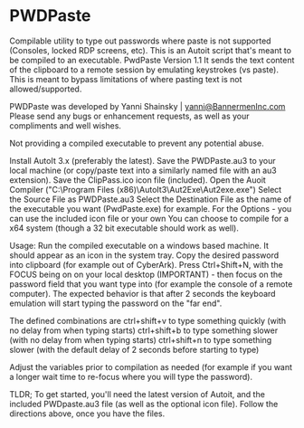 # PWDPaste
Compilable utility to type out passwords where paste is not supported (Consoles, locked RDP screens, etc).
This is an Autoit script that's meant to be compiled to an executable.
PwdPaste Version 1.1
It sends the text content of the clipboard to a remote session by emulating keystrokes (vs paste).
This is meant to bypass limitations of where pasting text is not allowed/supported.

PWDPaste was developed by Yanni Shainsky | yanni@BannermenInc.com
Please send any bugs or enhancement requests, as well as your compliments and well wishes.

Not providing a compiled executable to prevent any potential abuse.

 Install AutoIt 3.x (preferably the latest). 
 Save the PWDPaste.au3 to your local machine (or copy/paste text into a similarly named file with an au3 extension).
 Save the ClipPass.ico icon file (included). 
 Open the Auoit Compiler ("C:\Program Files (x86)\AutoIt3\Aut2Exe\Aut2exe.exe")
 Select the Source File as PWDPaste.au3
 Select the Destination File as the name of the executable you want (PwdPaste.exe) for example.
 For the Options - you can use the included icon file or your own
 You can choose to compile for a x64 system (though a 32 bit executable should work as well).

Usage: Run the compiled executable on a windows based machine. It should appear as an icon in the system tray.
Copy the desired password into clipboard (for example out of CyberArk).
Press Ctrl+Shift+N, with the FOCUS being on on your local desktop (IMPORTANT) - then focus on the password field that you want type into (for example the console of a remote computer). 
The expected behavior is that after 2 seconds the keyboard emulation will start typing the password on the "far end". 


The defined combinations are
		 ctrl+shift+v to type something quickly (with no delay from when typing starts)
		 ctrl+shift+b to type something slower (with no delay from when typing starts)
		 ctrl+shift+n to type something slower (with the default delay of 2 seconds before starting to type)
     
Adjust the variables prior to compilation as needed (for example if you want a longer wait time to re-focus where you will type the password). 

TLDR; To get started, you'll need the latest version of Autoit, and the included PWDpaste.au3 file (as well as the optional icon file). 
Follow the directions above, once you have the files.
